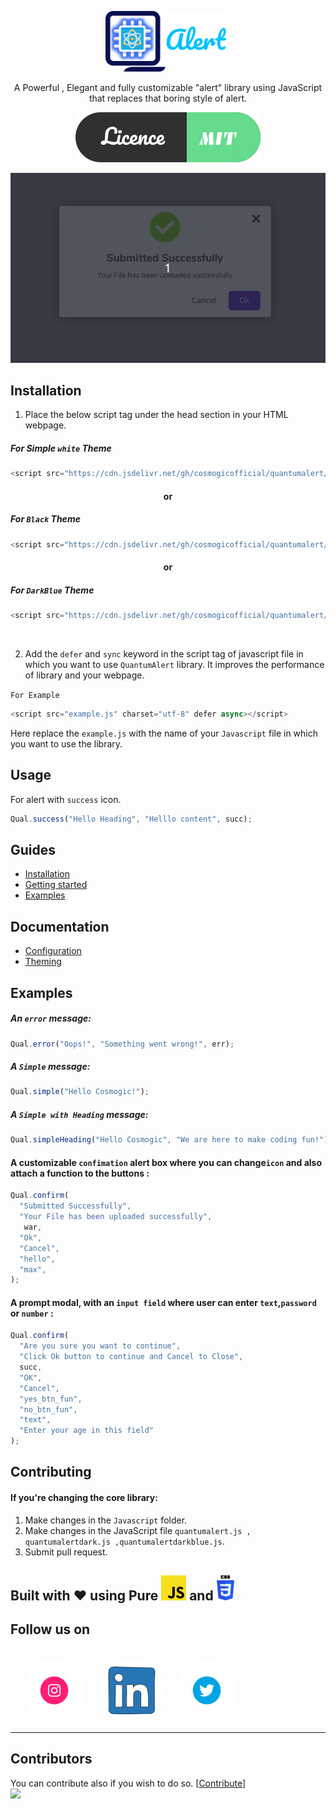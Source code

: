 <p align="center">
  <a href="https://quantumalert.cosmogic.com">
    <img alt="SweetAlert" src="https://raw.githubusercontent.com/CosmogicOfficial/QuantumAlert/master/MDfiles/Logoalert.svg" width="200" title="QuantumAlert website">
  </a>
</p>

<p align="center" >
A Powerful , Elegant and fully customizable "alert" library using JavaScript that replaces that boring  style of alert. </p>

<p align="center" title="Licence MIT">

  <a href="https://github.com/CosmogicOfficial/QuantumAlert/blob/master/LICENSE">
    <img src="https://raw.githubusercontent.com/CosmogicOfficial/QuantumAlert/master/MDfiles/LICENCE.svg" />
  </a>

<p align="center">
  <img alt="A success modal" src="https://github.com/CosmogicOfficial/QuantumAlert/blob/master/MDfiles/QuantumAlert.gif?raw=true">
</p>

## Installation

1.  Place the below script tag under the head section in your HTML webpage.

##### For  Simple `white` Theme

```javascript
<script src="https://cdn.jsdelivr.net/gh/cosmogicofficial/quantumalert/minijs/quantumalert.js" charset="utf-8"></script>
```

<h4 align="center">or</h4>

##### For   `Black` Theme

```javascript
<script src="https://cdn.jsdelivr.net/gh/cosmogicofficial/quantumalert/minijs/quantumalertdark.js" charset="utf-8"></script>
```

<h4 align="center">or</h4>

##### For  `DarkBlue` Theme

```javascript
<script src="https://cdn.jsdelivr.net/gh/cosmogicofficial/quantumalert/minijs/quantumalertdarkblue.js" charset="utf-8"></script>
```

<br>

2.  Add the `defer` and `sync` keyword in the  script tag of javascript file in which you want to use `QuantumAlert` library. It improves the performance of library and your webpage.

`For Example`

```javascript
<script src="example.js" charset="utf-8" defer async></script>
```

Here  replace the `example.js` with the name of your `Javascript` file in which you want to use the library.

## Usage

For alert with `success` icon.

```javascript
Qual.success("Hello Heading", "Helllo content", succ);
```

## Guides

-   [Installation](https://quantumalert.cosmogic/#installation)
-   [Getting started](https://quantumalert.cosmogic/#getting-started)
-   [Examples](https://quantumalert.cosmogic/#examples)

## Documentation

-   [Configuration](https://quantumalert.cosmogic/#configuration)
-   [Theming](https://quantumalert.cosmogic/#themeing)

## Examples

##### An `error` message:

```javascript
Qual.error("Oops!", "Something went wrong!", err);
```

##### A `Simple` message:

```javascript
Qual.simple("Hello Cosmogic!");
```

##### A `Simple with Heading` message:

```javascript
Qual.simpleHeading("Hello Cosmogic", "We are here to make coding fun!");
```

#### A customizable `confimation` alert box where you can change`icon`  and also attach a function to the buttons :

```javascript
Qual.confirm(
  "Submitted Successfully",
  "Your File has been uploaded successfully",
   war,
  "Ok",
  "Cancel",
  "hello",
  "max",
);
```

#### A prompt modal, with an `input field` where user can enter `text`,`password` or `number` :

```javascript
Qual.confirm(
  "Are you sure you want to continue",
  "Click Ok button to continue and Cancel to Close",
  succ,
  "OK",
  "Cancel",
  "yes_btn_fun",
  "no_btn_fun",
  "text",
  "Enter your age in this field"
);
```

## Contributing

#### If you're changing the core library:

1.  Make changes in the `Javascript` folder.
2.  Make changes in the JavaScript file `quantumalert.js , quantumalertdark.js ,quantumalertdarkblue.js`.
3.  Submit pull request.

## Built with :heart: using Pure  <img src="https://raw.githubusercontent.com/CosmogicOfficial/QuantumAlert/master/MDfiles/javascript.svg" height="40px"></img> and <img src="https://raw.githubusercontent.com/CosmogicOfficial/QuantumAlert/master/MDfiles/css-3.svg" height="40px"></img>

## Follow us on
<br>
<a href="https://www.instagram.com/cosmogicofficial/"><img src="https://github.com/CosmogicOfficial/QuantumAlert/blob/master/MDfiles/instagram.gif?raw=true" height="100px" style="border-radius:50%;margin-left:20px;"/></a> <a href="https://www.linkedin.com/company/cosmogic/?viewAsMember=true"> <img src="https://github.com/CosmogicOfficial/QuantumAlert/blob/master/MDfiles/linked.gif?raw=true" height="100px" style="border-radius:750px;width:100px;margin-left:20px;"/></a><a href="https://twitter.com/wearecosmogic"><img src="https://github.com/CosmogicOfficial/QuantumAlert/blob/master/MDfiles/twitter.gif?raw=true" height="100px" style="border-radius:250px; margin-left:20px;"/></a>

---

## Contributors

You can contribute also if you wish to do so.
 \[[Contribute](https://github.com/cosmogicofficial/quantumalert/graphs/contributors)]
<a href="https://github.com/cosmogicofficial/quantumalert/graphs/contributors"><img src="" /></a>
<br>
<a  href="https://github.com/cosmogicofficial/quantumalert/graphs/contributors">
  <img src="https://contributors-img.web.app/image?repo=cosmogicofficial/quantumalert" />
</a>
